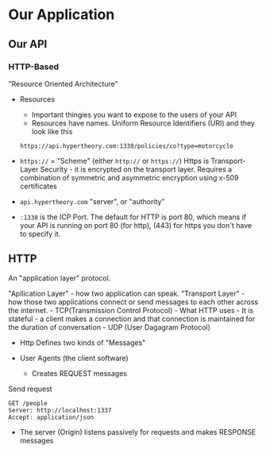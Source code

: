 # Our Application


## Our API

### HTTP-Based

"Resource Oriented Architecture"

- Resources
    - Important thingies you want to expose to the users of your API
    - Resources have names. Uniform Resource Identifiers (URI)
    and they look like this

    `https://api.hypertheory.com:1338/policies/co?type=motorcycle`

- `https://` = "Scheme" (either `http://` or `https://`)
    Https is Transport-Layer Security - it is encrypted on the transport layer.
    Requires a combination of symmetric and asymmetric encryption using x-509 certificates

- `api.hypertheory.com` "server", or "authority"
- `:1338` is the ICP Port. The default for HTTP is port 80,
which means if your API is running on port 80 (for http), (443) for https you don't have to specify it.

## HTTP

An "application layer" protocol.

"Apllication Layer" - how two application can speak.
"Transport Layer" - how those two applications connect or send messages to each other across the internet.
    - TCP(Transmission Control Protocol)
        - What HTTP uses
        - It is stateful - a client makes a connection and that connection is maintained for the duration of conversation
    - UDP (User Dagagram Protocol)
- Http Defines two kinds of "Messages"

- User Agents (the client software)
    - Creates REQUEST messages

Send request
```http
GET /people
Server: http://localhost:1337
Accept: application/json
```
- The server (Origin) listens passively for requests and makes RESPONSE messages